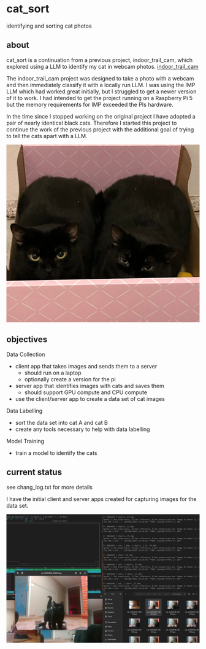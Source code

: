 # cat_sort
identifying and sorting cat photos

## about
cat_sort is a continuation from a previous project, indoor_trail_cam, which explored using a LLM to identify my cat in webcam photos.
[indoor_trail_cam](https://github.com/openmarmot/indoor_trail_cam)

The indoor_trail_cam project was designed to take a photo with a webcam and then immediately classify it with a locally run LLM. I was using the IMP LLM which had worked great initially, but I struggled to get a newer version of it to work. I had intended to get the project running on a Raspberry Pi 5 but the memory requirements for IMP exceeded the PIs hardware. 

In the time since I stopped working on the original project I have adopted a pair of nearly identical black cats. Therefore I started this project
to continue the work of the previous project with the additional goal of trying to tell the cats apart with a LLM.

![screenshot](/readme_images/double_trouble.jpeg "Cat twins")

## objectives
Data Collection
- client app that takes images and sends them to a server
    - should run on a laptop
    - optionally create a version for the pi 
- server app that identifies images with cats and saves them
    - should support GPU compute and CPU compute 
- use the client/server app to create a data set of cat images

Data Labelling
- sort the data set into cat A and cat B
- create any tools necessary to help with data labelling  

Model Training
- train a model to identify the cats

## current status
see chang_log.txt for more details

I have the initial client and server apps created for capturing images for the data set.

![screenshot](/readme_images/building_cat_dataset.png "Building cat dataset")


